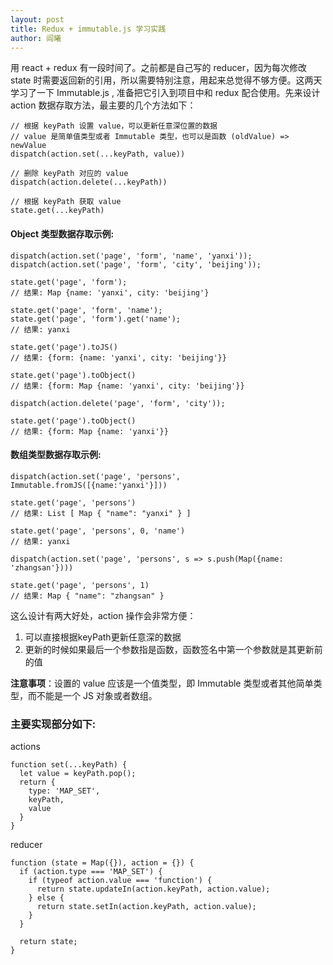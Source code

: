 ```yaml
---
layout: post
title: Redux + immutable.js 学习实践
author: 阎曦
---
```


用 react + redux 有一段时间了。之前都是自己写的 reducer，因为每次修改 state 时需要返回新的引用，所以需要特别注意，用起来总觉得不够方便。这两天学习了一下 Immutable.js , 准备把它引入到项目中和 redux 配合使用。先来设计 action 数据存取方法，最主要的几个方法如下：

    // 根据 keyPath 设置 value，可以更新任意深位置的数据
    // value 是简单值类型或者 Immutable 类型，也可以是函数 (oldValue) => newValue
    dispatch(action.set(...keyPath, value)) 
    
    // 删除 keyPath 对应的 value
    dispatch(action.delete(...keyPath))

    // 根据 keyPath 获取 value
    state.get(...keyPath)

#### Object 类型数据存取示例:

```
dispatch(action.set('page', 'form', 'name', 'yanxi'));
dispatch(action.set('page', 'form', 'city', 'beijing'));

state.get('page', 'form');
// 结果: Map {name: 'yanxi', city: 'beijing'}

state.get('page', 'form', 'name');
state.get('page', 'form').get('name');
// 结果: yanxi

state.get('page').toJS()
// 结果: {form: {name: 'yanxi', city: 'beijing'}}

state.get('page').toObject()
// 结果: {form: Map {name: 'yanxi', city: 'beijing'}}

dispatch(action.delete('page', 'form', 'city'));

state.get('page').toObject()
// 结果: {form: Map {name: 'yanxi'}}
```

#### 数组类型数据存取示例:

```
dispatch(action.set('page', 'persons', Immutable.fromJS([{name:'yanxi'}]))

state.get('page', 'persons')
// 结果: List [ Map { "name": "yanxi" } ]

state.get('page', 'persons', 0, 'name')
// 结果: yanxi

dispatch(action.set('page', 'persons', s => s.push(Map({name: 'zhangsan'})))

state.get('page', 'persons', 1)
// 结果: Map { "name": "zhangsan" }
```

这么设计有两大好处，action 操作会非常方便：

1. 可以直接根据keyPath更新任意深的数据
1. 更新的时候如果最后一个参数指是函数，函数签名中第一个参数就是其更新前的值

**注意事项**：设置的 value 应该是一个值类型，即 Immutable 类型或者其他简单类型，而不能是一个 JS 对象或者数组。

### 主要实现部分如下:

actions

```
function set(...keyPath) {
  let value = keyPath.pop();
  return {
    type: 'MAP_SET',
    keyPath,
    value
  }
}
```

reducer

```
function (state = Map({}), action = {}) {
  if (action.type === 'MAP_SET') {
    if (typeof action.value === 'function') {
      return state.updateIn(action.keyPath, action.value);
    } else {
      return state.setIn(action.keyPath, action.value);
    }
  }

  return state;
}
```
